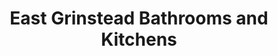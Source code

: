 ---
title: "East Grinstead Bathrooms and Kitchens"
url: /east-grinstead/east-grinstead-bathrooms-and-kitchens/
shop: Badezimmer
---